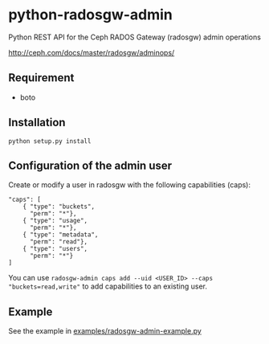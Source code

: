 # python-radosgw-admin

Python REST API for the Ceph RADOS Gateway (radosgw) admin operations

http://ceph.com/docs/master/radosgw/adminops/

## Requirement

- boto

## Installation

    python setup.py install

## Configuration of the admin user

Create or modify a user in radosgw with the following capabilities (caps):

    "caps": [
        { "type": "buckets",
          "perm": "*"},
        { "type": "usage",
          "perm": "*"},
        { "type": "metadata",
          "perm": "read"},
        { "type": "users",
          "perm": "*"}
    ]

You can use `radosgw-admin caps add --uid <USER_ID> --caps "buckets=read,write"` to add capabilities to an existing user.

## Example

See the example in [examples/radosgw-admin-example.py](https://github.com/valerytschopp/python-radosgw-admin/blob/master/examples/radosgw-admin-example.py)

